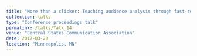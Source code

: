 ```yaml
---
title: "More than a clicker: Teaching audience analysis through fast-response technology"
collection: talks
type: "Conference proceedings talk"
permalink: /talks/Talk_14
venue: "Central States Communication Association"
date: 2017-03-20
location: "Minneapolis, MN"
---
```


